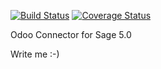 [![Build Status](https://travis-ci.org/OCA/connector-sage-50.svg?branch=8.0)](https://travis-ci.org/OCA/connector-sage-50)
[![Coverage Status](https://coveralls.io/repos/OCA/connector-sage-50/badge.png?branch=8.0)](https://coveralls.io/r/OCA/connector-sage-50?branch=8.0)

Odoo Connector for Sage 5.0

Write me :-)
